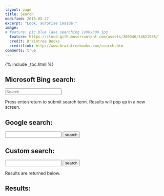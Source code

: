 ```yaml
---
layout: page
title: Search
modified: 2016-05-27
excerpt: "Look, surprise inside!"
image:
# feature: pic blue lake searching 1900x500.jpg
  feature: https://cloud.githubusercontent.com/assets/300046/14621985/1cdb6086-0584-11e6-9570-5cedb9f2385f.jpg
  credit: Braintree Books
  creditlink: http://www.braintreebooks.com/search.htm
comments: true
---
```


{% include _toc.html %}

## Microsoft Bing search:

<div class="searchbox">
  <form method="get" action="http://www.bing.com/search">
    <input id="searchinput" type="text" placeholder="Search..." name="q" value="" /> 
    <input type="hidden" name="q1" value="site:{{site.production_url}}" />
  </form>
</div>
Press enter/return to submit search term. Results will pop up in a new screen.

## Google search:

<form onSubmit="google_search()">
<input type="text" name="q" id="q" value="" />
<input type="submit" value="search" onClick="return google_search()" />
</form>


## Custom search:

<form onSubmit="google_search()">
<input type="text" name="q" id="q" value="" />
<input type="submit" value="search" onClick="return google_search()" />
</form>
Results are returned below.

## Results:



